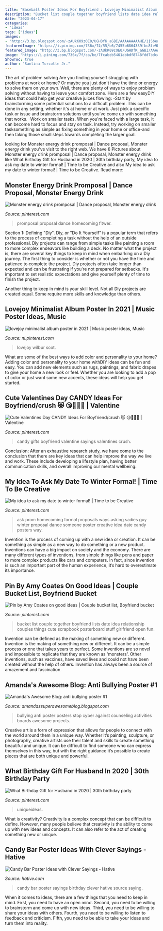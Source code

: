 ```yaml
---
title: "Baseball Poster Ideas For Boyfriend : Lovejoy Minimalist Album Poster In 2021"
description: "Bucket list couple together boyfriend lists date idea relationship couples things cute scrapbook posterboard stuff girlfriend open fun"
date: "2023-04-17"
categories:
- "ideas"
tags: ["ideas"]
images:
- "http://3.bp.blogspot.com/-zAUkK09zOE0/UGHDfK_aGBI/AAAAAAAAAHE/1jSbeaPZcC8/s1600/anti+bullying+poster.jpg"
featuredImage: "https://i.pinimg.com/736x/74/55/b6/7455b6864339fbc8fe9bbb1aa0a2b591--candy-sayings-cute-sayings.jpg"
featured_image: "http://3.bp.blogspot.com/-zAUkK09zOE0/UGHDfK_aGBI/AAAAAAAAAHE/1jSbeaPZcC8/s1600/anti+bullying+poster.jpg"
image: "https://i.pinimg.com/736x/7f/ca/be/7fcabeb5461abbdf8748fdd7bdc4114a.jpg"
ShowToc: true
author: "Santina Turcotte Jr."
---
```



The art of problem solving
Are you finding yourself struggling with problems at work or home? Or maybe you just don't have the time or energy to solve them on your own. Well, there are plenty of ways to enjoy problem solving without having to leave your comfort zone. Here are a few easyDIY ideas that could help get your creative juices flowing: 
-Start by brainstorming some potential solutions to a difficult problem. This can be done in any setting, whether it's at home or at work. Just pick a specific task or issue and brainstorm solutions until you've come up with something that works. 
-Work on smaller tasks. When you're faced with a large task, it can become hard to focus and stay on task. Instead, try working on smaller tasksomething as simple as fixing something in your home or office-and then taking those small steps towards completing the larger goal.

	

		
looking for Monster energy drink promposal | Dance proposal, Monster energy drink you've visit to the right web. We have 8 Pictures about Monster energy drink promposal | Dance proposal, Monster energy drink like What Birthday Gift for Husband in 2020 | 30th birthday party, My idea to ask my date to winter formal! | Time to be Creative and also My idea to ask my date to winter formal! | Time to be Creative. Read more:
		
    
## Monster Energy Drink Promposal | Dance Proposal, Monster Energy Drink

<img loading=lazy src="https://i.pinimg.com/736x/7f/ca/be/7fcabeb5461abbdf8748fdd7bdc4114a.jpg" onerror="this.onerror=null;this.src='https://tse4.mm.bing.net/th?id=OIP.51wva4QGdBD1uLoPZA7q2gHaLH&amp;pid=15.1';" alt="Monster energy drink promposal | Dance proposal, Monster energy drink">

_Source: pinterest.com_

>promposal proposal dance homecoming fitwer. 

	

Section 1: Defining "Diy".
Diy, or "Do It Yourself" is a popular term that refers to the process of completing a task without the help of an outside professional. Diy projects can range from simple tasks like painting a room to more complex endeavors like building a deck. No matter what the project is, there are several key things to keep in mind when embarking on a Diy journey.
The first thing to consider is whether or not you have the time and patience to complete the project. Diy projects often take longer than expected and can be frustrating if you're not prepared for setbacks. It's important to set realistic expectations and give yourself plenty of time to finish the project.

Another thing to keep in mind is your skill level. Not all Diy projects are created equal. Some require more skills and knowledge than others.

    
## Lovejoy Minimalist Album Poster In 2021 | Music Poster Ideas, Music

<img loading=lazy src="https://i.pinimg.com/736x/f0/f0/e4/f0f0e4fb259f2b2c8953feb93727f44a.jpg" onerror="this.onerror=null;this.src='https://tse3.mm.bing.net/th?id=OIP.fRFqcJNrx6KioZ0h98sSngHaLI&amp;pid=15.1';" alt="lovejoy minimalist album poster in 2021 | Music poster ideas, Music">

_Source: nl.pinterest.com_

>lovejoy wilbur soot. 

	

What are some of the best ways to add color and personality to your home?
Adding color and personality to your home withDIY ideas can be fun and easy. You can add new elements such as rugs, paintings, and fabric drapes to give your home a new look or feel. Whether you are looking to add a pop of color or just want some new accents, these ideas will help you get started.

    
## Cute Valentines Day CANDY Ideas For Boyfriend/crush 😻 ️😘🎀💋💌 | Valentine

<img loading=lazy src="https://i.pinimg.com/736x/74/55/b6/7455b6864339fbc8fe9bbb1aa0a2b591--candy-sayings-cute-sayings.jpg" onerror="this.onerror=null;this.src='https://tse3.mm.bing.net/th?id=OIP.M5VdaroIlKmB5dxNnsh7egHaJ3&amp;pid=15.1';" alt="Cute Valentines Day CANDY Ideas For Boyfriend/crush 😻 ️😘🎀💋💌 | Valentine">

_Source: pinterest.com_

>candy gifts boyfriend valentine sayings valentines crush. 

	

Conclusion:
After an exhaustive research study, we have come to the conclusion that there are key ideas that can help improve the way we live and work. These include developing a lifestyle plan, having better communication skills, and overall improving our mental wellbeing.

    
## My Idea To Ask My Date To Winter Formal! | Time To Be Creative

<img loading=lazy src="https://s-media-cache-ak0.pinimg.com/736x/ac/99/e7/ac99e72b17ddcbaae5e17a723703ea08.jpg" onerror="this.onerror=null;this.src='https://tse3.mm.bing.net/th?id=OIP.yyXcmoDoG0tIKpumBzPahAHaJ3&amp;pid=15.1';" alt="My idea to ask my date to winter formal! | Time to be Creative">

_Source: pinterest.com_

>ask prom homecoming formal proposals ways asking sadies guy winter proposal dance someone poster creative idea date candy posters way. 

	

Invention is the process of coming up with a new idea or creation. It can be something as simple as a new way to do something or a new product. Inventions can have a big impact on society and the economy. There are many different types of inventions, from simple things like pens and paper to more complex products like cars and computers. In fact, since invention is such an important part of the human experience, it’s hard to overestimate its importance.

    
## Pin By Amy Coates On Good Ideas | Couple Bucket List, Boyfriend Bucket

<img loading=lazy src="https://i.pinimg.com/736x/9a/b2/69/9ab2690591adea6f7a18a0ec547ce94a--date-ideas-menu.jpg" onerror="this.onerror=null;this.src='https://tse4.mm.bing.net/th?id=OIP.KYm9QYvpteUtBOZRG2wsWgHaJ4&amp;pid=15.1';" alt="Pin by Amy Coates on good ideas | Couple bucket list, Boyfriend bucket">

_Source: pinterest.com_

>bucket list couple together boyfriend lists date idea relationship couples things cute scrapbook posterboard stuff girlfriend open fun. 

	

Invention can be defined as the making of something new or different.
Invention is the making of something new or different. It can be a simple process or one that takes years to perfect. Some inventions are so novel and impossible to replicate that they are known as 'monsters'. Other inventions, such as vaccines, have saved lives and could not have been created without the help of others. Invention has always been a source of amazement and fascination.

    
## Amanda&#039;s Awesome Blog: Anti Bullying Poster #1

<img loading=lazy src="http://3.bp.blogspot.com/-zAUkK09zOE0/UGHDfK_aGBI/AAAAAAAAAHE/1jSbeaPZcC8/s1600/anti+bullying+poster.jpg" onerror="this.onerror=null;this.src='https://tse2.mm.bing.net/th?id=OIP.pu9-M1BsAlbMgbvlzoE0IAHaLc&amp;pid=15.1';" alt="Amanda&#039;s Awesome Blog: anti bullying poster #1">

_Source: amandassuperawesomeblog.blogspot.com_

>bullying anti poster posters stop cyber against counseling activities boards awesome projects. 

	

Creative art is a form of expression that allows for people to connect with the world around them in a unique way. Whether it’s painting, sculpture, or photography, creative artists use their talent and skills to create something beautiful and unique. It can be difficult to find someone who can express themselves in this way, but with the right guidance it’s possible to create pieces that are both unique and powerful.

    
## What Birthday Gift For Husband In 2020 | 30th Birthday Party

<img loading=lazy src="https://i.pinimg.com/736x/ec/13/b2/ec13b2280ef32b1c813ee6f8caf9bef8.jpg" onerror="this.onerror=null;this.src='https://tse1.mm.bing.net/th?id=OIP.cNMmhBd8fFo-jwM2M8n4wAHaIw&amp;pid=15.1';" alt="What Birthday Gift for Husband in 2020 | 30th birthday party">

_Source: pinterest.com_

>uniqueideas. 

	

What is creativity?
Creativity is a complex concept that can be difficult to define. However, many people believe that creativity is the ability to come up with new ideas and concepts. It can also refer to the act of creating something new or unique.

    
## Candy Bar Poster Ideas With Clever Sayings - Hative

<img loading=lazy src="https://hative.com/wp-content/uploads/2015/01/candy-bar-sayings/3-candy-bar-saying-ideas.jpg" onerror="this.onerror=null;this.src='https://tse4.mm.bing.net/th?id=OIP.oxdi9ghBFGjTJT2fOll4zQHaIU&amp;pid=15.1';" alt="Candy Bar Poster Ideas with Clever Sayings - Hative">

_Source: hative.com_

>candy bar poster sayings birthday clever hative source saying. 

	

When it comes to ideas, there are a few things that you need to keep in mind. First, you need to have an open mind. Second, you need to be willing to brainstorm and come up with new ideas. Third, you need to be willing to share your ideas with others. Fourth, you need to be willing to listen to feedback and criticism. Fifth, you need to be able to take your ideas and turn them into reality.

